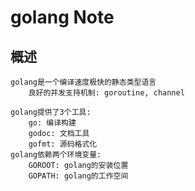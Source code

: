 golang Note
===========

## 概述
    golang是一个编译速度极快的静态类型语言
        良好的并发支持机制: goroutine, channel

    golang提供了3个工具:
        go: 编译构建
        godoc: 文档工具
        gofmt: 源码格式化
    golang依赖两个环境变量:
        GOROOT: golang的安装位置
        GOPATH: golang的工作空间

## 
